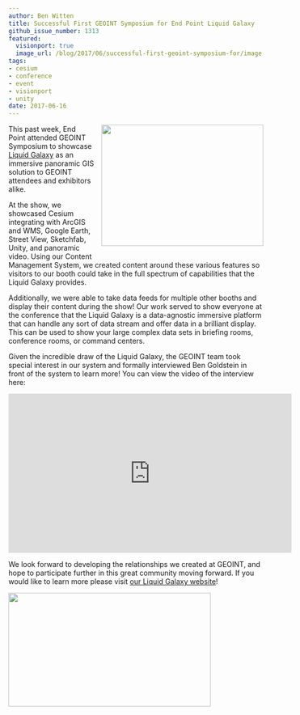 ```yaml
---
author: Ben Witten
title: Successful First GEOINT Symposium for End Point Liquid Galaxy
github_issue_number: 1313
featured:
  visionport: true
  image_url: /blog/2017/06/successful-first-geoint-symposium-for/image-0-big.jpeg
tags:
- cesium
- conference
- event
- visionport
- unity
date: 2017-06-16
---
```


<div class="separator" style="clear: both; text-align: center;"><a href="/blog/2017/06/successful-first-geoint-symposium-for/image-0-big.jpeg" imageanchor="1" style="clear: right; float: right; margin-bottom: 1em; margin-left: 1em;"><img border="0" data-original-height="1201" data-original-width="1600" height="240" src="/blog/2017/06/successful-first-geoint-symposium-for/image-0.jpeg" width="320"/></a></div>

This past week, End Point attended GEOINT Symposium to showcase [Liquid Galaxy](https://liquidgalaxy.endpoint.com/) as an immersive panoramic GIS solution to GEOINT attendees and exhibitors alike.

At the show, we showcased Cesium integrating with ArcGIS and WMS, Google Earth, Street View, Sketchfab, Unity, and panoramic video. Using our Content Management System, we created content around these various features so visitors to our booth could take in the full spectrum of capabilities that the Liquid Galaxy provides.

Additionally, we were able to take data feeds for multiple other booths and display their content during the show! Our work served to show everyone at the conference that the Liquid Galaxy is a data-agnostic immersive platform that can handle any sort of data stream and offer data in a brilliant display. This can be used to show your large complex data sets in briefing rooms, conference rooms, or command centers.

Given the incredible draw of the Liquid Galaxy, the GEOINT team took special interest in our system and formally interviewed Ben Goldstein in front of the system to learn more! You can view the video of the interview here:

<iframe allowfullscreen="" frameborder="0" height="315" src="https://www.youtube.com/embed/w6aEGE8lmrg" width="560"></iframe>

We look forward to developing the relationships we created at GEOINT, and hope to participate further in this great community moving forward. If you would like to learn more please visit [our Liquid Galaxy website](https://www.visionport.com/)!

<a href="/blog/2017/06/successful-first-geoint-symposium-for/image-1-big.png" imageanchor="1"><img border="0" data-original-height="845" data-original-width="1504" height="225" src="/blog/2017/06/successful-first-geoint-symposium-for/image-1.png" width="400"/></a>
